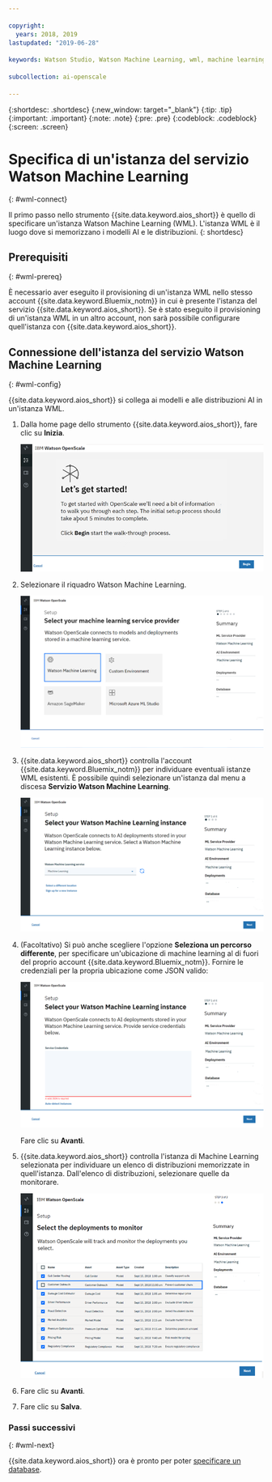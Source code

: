 ```yaml
---

copyright:
  years: 2018, 2019
lastupdated: "2019-06-28"

keywords: Watson Studio, Watson Machine Learning, wml, machine learning, services

subcollection: ai-openscale

---
```


{:shortdesc: .shortdesc}
{:new_window: target="_blank"}
{:tip: .tip}
{:important: .important}
{:note: .note}
{:pre: .pre}
{:codeblock: .codeblock}
{:screen: .screen}

# Specifica di un'istanza del servizio Watson Machine Learning
{: #wml-connect}

Il primo passo nello strumento {{site.data.keyword.aios_short}} è quello di specificare un'istanza Watson Machine Learning (WML). L'istanza WML è il luogo dove si memorizzano i modelli AI e le distribuzioni.
{: shortdesc}

## Prerequisiti
{: #wml-prereq}

È necessario aver eseguito il provisioning di un'istanza WML nello stesso account {{site.data.keyword.Bluemix_notm}} in cui è presente l'istanza del servizio {{site.data.keyword.aios_short}}. Se è stato eseguito il provisioning di un'istanza WML in un altro account, non sarà possibile configurare quell'istanza con {{site.data.keyword.aios_short}}.

## Connessione dell'istanza del servizio Watson Machine Learning
{: #wml-config}

{{site.data.keyword.aios_short}} si collega ai modelli e alle distribuzioni AI in un'istanza WML.

1.  Dalla home page dello strumento {{site.data.keyword.aios_short}}, fare clic su **Inizia**.

    ![Home page](images/gs-config-start.png)

2.  Selezionare il riquadro Watson Machine Learning.

    ![Selezione riquadro](images/connect-wml.png)

3.  {{site.data.keyword.aios_short}} controlla l'account {{site.data.keyword.Bluemix_notm}} per individuare eventuali istanze WML esistenti. È possibile quindi selezionare un'istanza dal menu a discesa **Servizio Watson Machine Learning**.

    ![Selezionare il servizio WML](images/gs-set-wml.png)

4.  (Facoltativo) Si può anche scegliere l'opzione **Seleziona un percorso differente**, per specificare un'ubicazione di machine learning al di fuori del proprio account {{site.data.keyword.Bluemix_notm}}. Fornire le credenziali per la propria ubicazione come JSON valido:

    ![Impostare l'istanza WML](images/gs-get-wml.png)

    Fare clic su **Avanti**.

5.  {{site.data.keyword.aios_short}} controlla l'istanza di Machine Learning selezionata per individuare un elenco di distribuzioni memorizzate in quell'istanza. Dall'elenco di distribuzioni, selezionare quelle da monitorare.

    ![Selezionare distribuzioni](images/gs-config-deploy.png)

6.  Fare clic su **Avanti**.
7.  Fare clic su **Salva**.

### Passi successivi
{: #wml-next}

{{site.data.keyword.aios_short}} ora è pronto per poter  [specificare un database](/docs/services/ai-openscale?topic=ai-openscale-connect-db).
